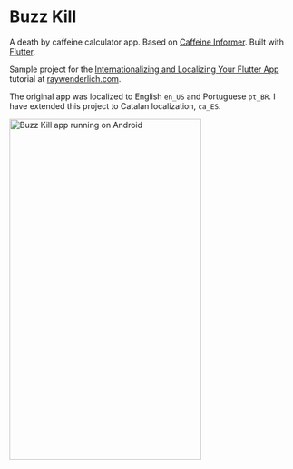 # Buzz Kill

A death by caffeine calculator app. Based on [Caffeine Informer](https://www.caffeineinformer.com). Built with [Flutter](https://flutter.dev).

Sample project for the [Internationalizing and Localizing Your Flutter App](https://www.raywenderlich.com/10794904-internationalizing-and-localizing-your-flutter-app) tutorial at [raywenderlich.com](https://www.raywenderlich.com). 

The original app was localized to English ``en_US`` and Portuguese ``pt_BR``. I have extended this project to Catalan localization, ``ca_ES``.

<img src="/final_version.gif?raw=true" alt="Buzz Kill app running on Android" width="338" height="600"/>
